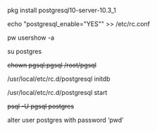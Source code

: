 pkg install postgresql10-server-10.3\_1

echo "postgresql\_enable=\"YES\"" &gt;&gt; /etc/rc.conf

pw usershow -a

su postgres

~~chown pgsql:pgsql /root/pgsql~~

/usr/local/etc/rc.d/postgresql initdb

/usr/local/etc/rc.d/postgresql start

~~psql -U pgsql postgres~~

alter user postgres with password ‘pwd’

